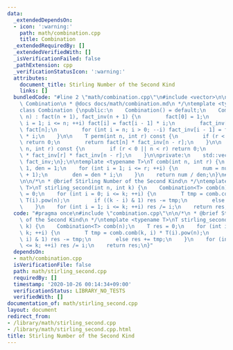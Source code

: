 ```yaml
---
data:
  _extendedDependsOn:
  - icon: ':warning:'
    path: math/combination.cpp
    title: Combination
  _extendedRequiredBy: []
  _extendedVerifiedWith: []
  _isVerificationFailed: false
  _pathExtension: cpp
  _verificationStatusIcon: ':warning:'
  attributes:
    document_title: Stirling Number of the Second Kind
    links: []
  bundledCode: "#line 2 \"math/combination.cpp\"\n#include <vector>\n\n/*\n * @brief\
    \ Combination\n * @docs docs/math/combination.md\n */\ntemplate <typename T>\n\
    class Combination {\npublic:\n    Combination() = default;\n    Combination(int\
    \ n) : fact(n + 1), fact_inv(n + 1) {\n        fact[0] = 1;\n        for (int\
    \ i = 1; i <= n; ++i) fact[i] = fact[i - 1] * i;\n        fact_inv[n] = T(1) /\
    \ fact[n];\n        for (int i = n; i > 0; --i) fact_inv[i - 1] = fact_inv[i]\
    \ * i;\n    }\n\n    T perm(int n, int r) const {\n        if (r < 0 || n < r)\
    \ return 0;\n        return fact[n] * fact_inv[n - r];\n    }\n\n    T comb(int\
    \ n, int r) const {\n        if (r < 0 || n < r) return 0;\n        return fact[n]\
    \ * fact_inv[r] * fact_inv[n - r];\n    }\n\nprivate:\n    std::vector<T> fact,\
    \ fact_inv;\n};\n\ntemplate <typename T>\nT comb(int n, int r) {\n    T num =\
    \ 1, den = 1;\n    for (int i = 1; i <= r; ++i) {\n        num = num * (n - i\
    \ + 1);\n        den = den * i;\n    }\n    return num / den;\n}\n#line 3 \"math/stirling_second.cpp\"\
    \n\n/*\n * @brief Stirling Number of the Second Kind\n */\ntemplate <typename\
    \ T>\nT stirling_second(int n, int k) {\n    Combination<T> comb(n);\n    T res\
    \ = 0;\n    for (int i = 0; i <= k; ++i) {\n        T tmp = comb.comb(k, i) *\
    \ T(i).pow(n);\n        if ((k - i) & 1) res -= tmp;\n        else res += tmp;\n\
    \    }\n    for (int i = 1; i <= k; ++i) res /= i;\n    return res;\n}\n"
  code: "#pragma once\n#include \"combination.cpp\"\n\n/*\n * @brief Stirling Number\
    \ of the Second Kind\n */\ntemplate <typename T>\nT stirling_second(int n, int\
    \ k) {\n    Combination<T> comb(n);\n    T res = 0;\n    for (int i = 0; i <=\
    \ k; ++i) {\n        T tmp = comb.comb(k, i) * T(i).pow(n);\n        if ((k -\
    \ i) & 1) res -= tmp;\n        else res += tmp;\n    }\n    for (int i = 1; i\
    \ <= k; ++i) res /= i;\n    return res;\n}"
  dependsOn:
  - math/combination.cpp
  isVerificationFile: false
  path: math/stirling_second.cpp
  requiredBy: []
  timestamp: '2020-10-26 00:14:34+09:00'
  verificationStatus: LIBRARY_NO_TESTS
  verifiedWith: []
documentation_of: math/stirling_second.cpp
layout: document
redirect_from:
- /library/math/stirling_second.cpp
- /library/math/stirling_second.cpp.html
title: Stirling Number of the Second Kind
---
```

